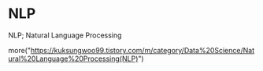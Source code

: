 # NLP
NLP; Natural Language Processing

more("https://kuksungwoo99.tistory.com/m/category/Data%20Science/Natural%20Language%20Processing(NLP)")